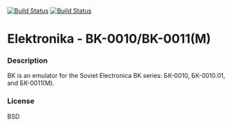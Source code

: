 [![Build Status](https://travis-ci.org/kodi-game/game.libretro.bk.svg?branch=master)](https://travis-ci.org/kodi-game/game.libretro.bk)
[![Build Status](https://ci.appveyor.com/api/projects/status/github/kodi-game/game.libretro.bk?svg=true)](https://ci.appveyor.com/project/kodi-game/game-libretro-bk)

# Elektronika - BK-0010/BK-0011(M)

### Description
BK is an emulator for the Soviet Electronica BK series: БК-0010, БК-0010.01, and БК-0011(M).

### License
BSD


